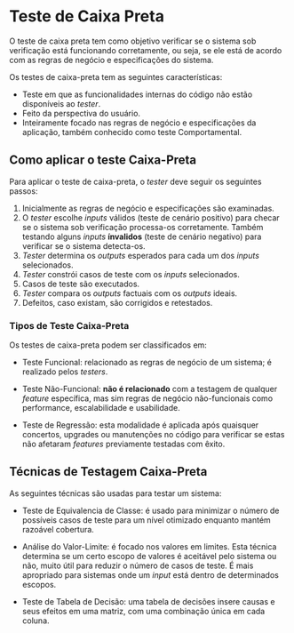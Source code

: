 # **Teste de Caixa Preta**

O teste de caixa preta tem como objetivo verificar se o sistema sob verificação está funcionando corretamente, ou seja, se ele está de acordo com as regras de negócio e especificações do sistema.

Os testes de caixa-preta tem as seguintes características:

- Teste em que as funcionalidades internas do código não estão disponíveis ao *tester*.
- Feito da perspectiva do usuário.
- Inteiramente focado nas regras de negócio e especificações da aplicação, também conhecido como teste Comportamental.

## Como aplicar o teste Caixa-Preta

Para aplicar o teste de caixa-preta, o *tester* deve seguir os seguintes passos:

1. Inicialmente as regras de negócio e especificações são examinadas.
2. O *tester* escolhe *inputs* válidos (teste de cenário positivo) para checar se o sistema sob verificação processa-os corretamente. Também testando alguns *inputs* **ínvalidos** (teste de cenário negativo) para verificar se o sistema detecta-os.
3. *Tester* determina os *outputs* esperados para cada um dos *inputs* selecionados.
4. *Tester* constrói casos de teste com os *inputs* selecionados.
5. Casos de teste são executados.
6. *Tester* compara os *outputs* factuais com os *outputs* ideais.
7. Defeitos, caso existam, são corrigidos e retestados.

### Tipos de Teste Caixa-Preta

Os testes de caixa-preta podem ser classificados em:

- Teste Funcional: relacionado as regras de negócio de um sistema; é realizado pelos *testers*.

- Teste Não-Funcional: **não é relacionado** com a testagem de qualquer *feature* específica, mas sim regras de negócio não-funcionais como performance, escalabilidade e usabilidade.

- Teste de Regressão: esta modalidade é aplicada após quaisquer concertos, upgrades ou manutenções no código para verificar se estas não afetaram *features* previamente testadas com êxito.

## Técnicas de Testagem Caixa-Preta

As seguintes técnicas são usadas para testar um sistema:

- Teste de Equivalencia de Classe: é usado para minimizar o número de possíveis casos de teste para um nível otimizado enquanto mantém razoável cobertura.

- Análise do Valor-Limite: é focado nos valores em limites. Esta técnica determina se um certo escopo de valores é aceitável pelo sistema ou não, muito útil para reduzir o número de casos de teste. É mais apropriado para sistemas onde um *input* está dentro de determinados escopos.

- Teste de Tabela de Decisão: uma tabela de decisões insere causas e seus efeitos em uma matriz, com uma combinação única em cada coluna.
